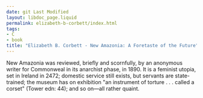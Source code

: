 ```yaml
---
date: git Last Modified
layout: libdoc_page.liquid
permalink: elizabeth-b-corbett/index.html
tags:
- C
- book
title: "Elizabeth B. Corbett - New Amazonia: A Foretaste of the Future"
---
```


New Amazonia was reviewed, briefly and scornfully,  by an anonymous writer for Commonweal in its anarchist phase, in 1890. It  is a feminist utopia, set in Ireland in 2472; domestic service still exists, but  servants are state-trained; the museum has on exhibition "an instrument of  torture . . . called a corset" (Tower edn: 44); and so on—all rather quaint.
